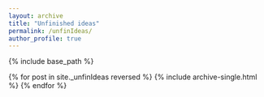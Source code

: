 ```yaml
---
layout: archive
title: "Unfinished ideas"
permalink: /unfinIdeas/
author_profile: true
---
```


{% include base_path %}

{% for post in site._unfinIdeas reversed %}
  {% include archive-single.html %}
{% endfor %}
